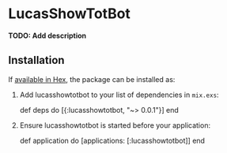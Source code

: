 # LucasShowTotBot

**TODO: Add description**

## Installation

If [available in Hex](https://hex.pm/docs/publish), the package can be installed as:

  1. Add lucasshowtotbot to your list of dependencies in `mix.exs`:

        def deps do
          [{:lucasshowtotbot, "~> 0.0.1"}]
        end

  2. Ensure lucasshowtotbot is started before your application:

        def application do
          [applications: [:lucasshowtotbot]]
        end

